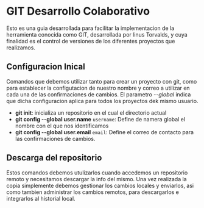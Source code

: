 # GIT Desarrollo Colaborativo

Esto es una guia desarrollada para facilitar la implementacion de la herramienta conocida como GIT, desarrollada por linus Torvalds, y cuya finalidad es el control de versiones de los diferentes proyectos que realizamos.

## Configuracion Inical

Comandos que debemos utilizar tanto para crear un proyecto con git, como para establecer la configutacion de nuestro nombre y correo a utilizar en cada una de las confirmaciones de cambios. El parametro *--global* indica que dicha configuracion aplica para todos los proyectos dek mismo usuario.

* **git init**: inicializa un repositorio en el cual el directorio actual
* **git config --global user.name** `username`: Define de namera global el nombre con el que nos identificamos
* **git config --global user.email** `email`: Define el correo de contacto para las confirmaciones de cambios. 

## Descarga del repositorio
Estos comandos debemos utulizarlos cuando accedemos  un repositorio remoto y necesitamos descargar la info del mismo. Una vez realizada la copia simplemente debemos gestionar los cambios locales y enviarlos, asi como tambien administrar los cambios remotos, para descargarlos e integrarlos al historial local.
